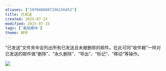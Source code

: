 ```yaml
---
aliases: ["1970486687196156452"]
title: 已发送
created: 2025-07-15
modified: 2025-07-15
tags: ['基础模块']
theme: 邮件
---
```


“已发送”文件夹中会列出所有已发送且未被删除的邮件。在此可同“收件箱”一样对已发送的邮件做“删除”、“永久删除”、“导出”、“标记”、“移动”等操作。

![](https://myhelpdoc.oss-cn-heyuan.aliyuncs.com/mdimages/4fdf5f3768573521086970b2e260a8ed.jpg)